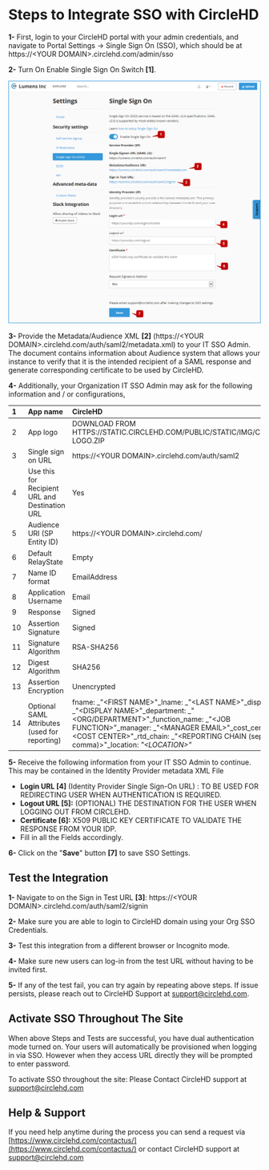 # Steps to Integrate SSO with CircleHD

**1-** First, login to your CircleHD portal with your admin credentials, and navigate to Portal Settings -&gt; Single Sign On \(SSO\), which should be at https://&lt;YOUR DOMAIN&gt;.circlehd.com/admin/sso 

**2-** Turn On Enable Single Sign On Switch **\[1\]**.

![](../../.gitbook/assets/help_mngmt_settings5.png)

**3-** Provide the Metadata/Audience XML **\[2\]** \(https://&lt;YOUR DOMAIN&gt;.circlehd.com/auth/saml2/metadata.xml\) to your IT SSO Admin. The document contains information about Audience system that allows your instance to verify that it is the intended recipient of a SAML response and generate corresponding certificate to be used by CircleHD. 

**4-** Additionally, your Organization IT SSO Admin may ask for the following information and / or configurations,

| 1 | App name | CircleHD |
| :--- | :--- | :--- |
| 2 | App logo | DOWNLOAD FROM HTTPS://STATIC.CIRCLEHD.COM/PUBLIC/STATIC/IMG/CIRCLEHD-LOGO.ZIP |
| 3 | Single sign on URL | https://&lt;YOUR DOMAIN&gt;.circlehd.com/auth/saml2 |
| 4 | Use this for Recipient URL and Destination URL | Yes |
| 5 | Audience URI \(SP Entity ID\) | https://&lt;YOUR DOMAIN&gt;.circlehd.com/ |
| 6 | Default RelayState | Empty |
| 7 | Name ID format | EmailAddress |
| 8 | Application Username | Email |
| 9 | Response | Signed |
| 10 | Assertion Signature | Signed |
| 11 | Signature Algorithm | RSA-SHA256 |
| 12 | Digest Algorithm | SHA256 |
| 13 | Assertion Encryption | Unencrypted |
| 14 | Optional SAML Attributes \(used for reporting\)  | fname: _"&lt;FIRST NAME&gt;"_lname: _"&lt;LAST NAME&gt;"_display\_name: _"&lt;DISPLAY NAME&gt;"_department: _"&lt;ORG/DEPARTMENT&gt;"_function\_name: _"&lt;JOB FUNCTION&gt;"_manager: _"&lt;MANAGER EMAIL&gt;"_cost\_center: _"&lt;COST CENTER&gt;"_rtd\_chain: _"&lt;REPORTING CHAIN \(separated by comma\)&gt;"_location: _"&lt;LOCATION&gt;"_ |

**5-** Receive the following information from your IT SSO Admin to continue. This may be contained in the Identity Provider metadata XML File

* **Login URL \[4\]** \(Identity Provider Single Sign-On URL\) :  TO BE USED FOR REDIRECTING USER WHEN AUTHENTICATION IS REQUIRED.
* **Logout URL \[5\]:** \(OPTIONAL\) THE DESTINATION FOR THE USER WHEN LOGGING OUT FROM CIRCLEHD.
* **Certificate \[6\]:** X509 PUBLIC KEY CERTIFICATE TO VALIDATE THE RESPONSE FROM YOUR IDP. 
* Fill in all the Fields accordingly.

**6-** Click on the "**Save**" button **\[7\]** to save SSO Settings.

## Test the Integration

**1-** Navigate to on the Sign in Test URL **\[3\]**: https://&lt;YOUR DOMAIN&gt;.circlehd.com/auth/saml2/signin

**2-** Make sure you are able to login to CircleHD domain using your Org SSO Credentials.

**3-** Test this integration from a different browser or Incognito mode.

**4-** Make sure new users can log-in from the test URL without having to be invited first.

**5-** If any of the test fail, you can try again by repeating above steps. If issue persists, please reach out to CircleHD Support at support@circlehd.com.

## Activate SSO Throughout The Site

When above Steps and Tests are successful, you have dual authentication mode turned on. Your users will automatically be provisioned when logging in via SSO. However when they access URL directly they will be prompted to enter password.

To activate SSO throughout the site: Please Contact CircleHD support at support@circlehd.com

## Help & Support

If you need help anytime during the process you can send a request via [https://www.circlehd.com/contactus/](https://www.circlehd.com/contactus/) or contact CircleHD support at support@circlehd.com

